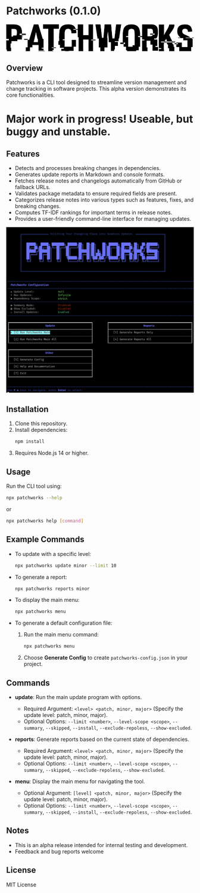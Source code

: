 # Patchworks (0.1.0)

![Patchworks Logo](https://github.com/shanemiller89/patchworks/blob/main/assets/patchworks_title.png)

## Overview
Patchworks is a CLI tool designed to streamline version management and change tracking in software projects. This alpha version demonstrates its core functionalities.

# Major work in progress! Useable, but buggy and unstable.

## Features

- Detects and processes breaking changes in dependencies.
- Generates update reports in Markdown and console formats.
- Fetches release notes and changelogs automatically from GitHub or fallback URLs.
- Validates package metadata to ensure required fields are present.
- Categorizes release notes into various types such as features, fixes, and breaking changes.
- Computes TF-IDF rankings for important terms in release notes.
- Provides a user-friendly command-line interface for managing updates.

![Patchworks Menu](https://github.com/shanemiller89/patchworks/blob/main/assets/patchworks_menu.png)

## Installation

1. Clone this repository.
2. Install dependencies:
   ```bash
   npm install
   ```
3. Requires Node.js 14 or higher.

## Usage
Run the CLI tool using:

```bash
npx patchworks --help
```
or

```bash
npx patchworks help [command]
```


## Example Commands

- To update with a specific level:
  ```bash
  npx patchworks update minor --limit 10
  ```

- To generate a report:
  ```bash
  npx patchworks reports minor
  ```

- To display the main menu:
  ```bash
  npx patchworks menu
  ```
- To generate a default configuration file:
  1. Run the main menu command:
     ```bash
     npx patchworks menu
     ```
  2. Choose **Generate Config** to create `patchworks-config.json` in your project.

## Commands

- **update**: Run the main update program with options.
  - Required Argument: `<level> <patch, minor, major>` (Specify the update level: patch, minor, major).
  - Optional Options: `--limit <number>`, `--level-scope <scope>`, `--summary`, `--skipped`, `--install`, `--exclude-repoless`, `--show-excluded`.

- **reports**: Generate reports based on the current state of dependencies.
  - Required Argument: `<level> <patch, minor, major>` (Specify the update level: patch, minor, major).
  - Optional Options: `--limit <number>`, `--level-scope <scope>`, `--summary`, `--skipped`, `--exclude-repoless`, `--show-excluded`.

- **menu**: Display the main menu for navigating the tool.
  - Optional Argument: `[level] <patch, minor, major>` (Specify the update level: patch, minor, major).
  - Optional Options: `--limit <number>`, `--level-scope <scope>`, `--summary`, `--skipped`, `--install`, `--exclude-repoless`, `--show-excluded`.

## Notes
- This is an alpha release intended for internal testing and development.
- Feedback and bug reports welcome

## License
MIT License

